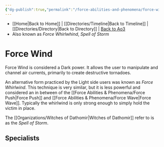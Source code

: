 ```yaml
---
{"dg-publish":true,"permalink":"/force-abilities-and-phenomena/force-wind/"}
---
```


- [[Home\|Back to Home]] | [[Directories/Timeline\|Back to Timeline]] | [[Directories/Directory\|Back to Directory]] | [Back to Ao3](https://archiveofourown.org/works/19334440/chapters/45992584)
- Also known as *Force Whirlwhind*, *Spell of Storm*

# Force Wind
Force Wind is considered a Dark power. It allows the user to manipulate and channel air currents, primarily to create destructive tornadoes. 

An alternative form practiced by the Light side users was known as *Force Whirlwind*. This technique is very similar, but it is less powerful and considered an in between of the [[Force Abilities & Phenomena/Force Push\|Force Push]] and [[Force Abilities & Phenomena/Force Wave\|Force Wave]]. Typically the whirlwind is only strong enough to simply hold the victim in place.

The [[Organizations/Witches of Dathomir\|Witches of Dathomir]] refer to is as the *Spell of Storm*.

**Specialists**
- 